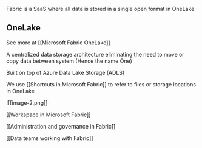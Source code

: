Fabric is a SaaS where all data is stored in a single open format in OneLake

## OneLake

See more at [[Microsoft Fabric OneLake]]

A centralized data storage architecture eliminating the need to move or copy data between system (Hence the name One)

Built on top of Azure Data Lake Storage (ADLS)

We use [[Shortcuts in Microsoft Fabric]] to refer to files or storage locations in OneLake

![[image-2.png]]

[[Workspace in Microsoft Fabric]]

[[Administration and governance in Fabric]]

[[Data teams working with Fabric]]

